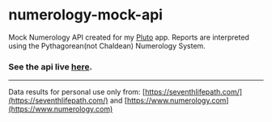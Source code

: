 # numerology-mock-api
Mock Numerology API created for my [Pluto](https://github.com/maariyadiminsky/pluto) app.
Reports are interpreted using the Pythagorean(not Chaldean) Numerology System.

### See the api live [here](https://numerology-mock-api.herokuapp.com/).

---
Data results for personal use only from:
[https://seventhlifepath.com/](https://seventhlifepath.com/) and [https://www.numerology.com](https://www.numerology.com)